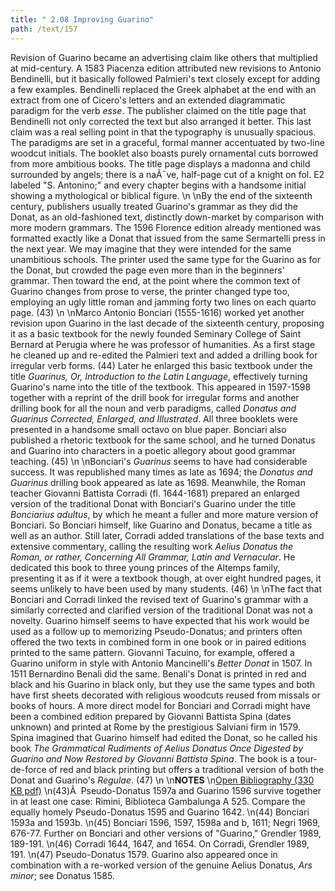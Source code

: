 ```yaml
---
title: " 2.08 Improving Guarino"
path: /text/157
---
```

Revision of Guarino became an advertising claim like others that multiplied at mid-century. A 1583 Piacenza edition attributed new revisions to Antonio Bendinelli, but it basically followed Palmieri's text closely except for adding a few examples. Bendinelli replaced the Greek alphabet at the end with an extract from one of Cicero's letters and an extended diagrammatic paradigm for the verb <em>esse</em>. The publisher claimed on the title page that Bendinelli not only corrected the text but also arranged it better. This last claim was a real selling point in that the typography is unusually spacious. The paradigms are set in a graceful, formal manner accentuated by two-line woodcut initials. The booklet also boasts purely ornamental cuts borrowed from more ambitious books. The title page displays a madonna and child surrounded by angels; there is a naÃ¯ve, half-page cut of a knight on fol. E2 labeled "S. Antonino;" and every chapter begins with a handsome initial showing a mythological or biblical figure.\n\nBy the end of the sixteenth century, publishers usually treated Guarino's grammar as they did the Donat, as an old-fashioned text, distinctly down-market by comparison with more modern grammars. The 1596 Florence edition already mentioned was formatted exactly like a Donat that issued from the same Sermartelli press in the next year. We may imagine that they were intended for the same unambitious schools. The printer used the same type for the Guarino as for the Donat, but crowded the page even more than in the beginners' grammar. Then toward the end, at the point where the common text of Guarino changes from prose to verse, the printer changed type too, employing an ugly little roman and jamming forty two lines on each quarto page. (43)\n\nMarco Antonio Bonciari (1555-1616) worked yet another revision upon Guarino in the last decade of the sixteenth century, proposing it as a basic textbook for the newly founded Seminary College of Saint Bernard at Perugia where he was professor of humanities. As a first stage he cleaned up and re-edited the Palmieri text and added a drilling book for irregular verb forms. (44) Later he enlarged this basic textbook under the title <em>Guarinus, Or, Introduction to the Latin Language</em>, effectively turning Guarino's name into the title of the textbook. This appeared in 1597-1598 together with a reprint of the drill book for irregular forms and another drilling book for all the noun and verb paradigms, called <em>Donatus and Guarinus Corrected, Enlarged, and Illustrated</em>. All three booklets were presented in a handsome small octavo on blue paper. Bonciari also published a rhetoric textbook for the same school, and he turned Donatus and Guarino into characters in a poetic allegory about good grammar teaching. (45)\n\nBonciari's <em>Guarinus</em> seems to have had considerable success. It was republished many times as late as 1694; the <em>Donatus and Guarinus</em> drilling book appeared as late as 1698. Meanwhile, the Roman teacher Giovanni Battista Corradi (fl. 1644-1681) prepared an enlarged version of the traditional Donat with Bonciari's Guarino under the title <em>Bonciarius adultus</em>, by which he meant a fuller and more mature version of Bonciari. So Bonciari himself, like Guarino and Donatus, became a title as well as an author. Still later, Corradi added translations of the base texts and extensive commentary, calling the resulting work <em>Aelius Donatus the Roman, or rather, Concerning All Grammar, Latin and Vernacular</em>. He dedicated this book to three young princes of the Altemps family, presenting it as if it were a textbook though, at over eight hundred pages, it seems unlikely to have been used by many students. (46)\n\nThe fact that Bonciari and Corradi linked the revised text of Guarino's grammar with a similarly corrected and clarified version of the traditional Donat was not a novelty. Guarino himself seems to have expected that his work would be used as a follow up to memorizing Pseudo-Donatus; and printers often offered the two texts in combined form in one book or in paired editions printed to the same pattern. Giovanni Tacuino, for example, offered a Guarino uniform in style with Antonio Mancinelli's <em>Better Donat</em> in 1507. In 1511 Bernardino Benali did the same. Benali's Donat is printed in red and black and his Guarino in black only, but they use the same types and both have first sheets decorated with religious woodcuts reused from missals or books of hours. A more direct model for Bonciari and Corradi might have been a combined edition prepared by Giovanni Battista Spina (dates unknown) and printed at Rome by the prestigious Salviani firm in 1579. Spina imagined that Guarino himself had edited the Donat, so he called his book <em>The Grammatical Rudiments of Aelius Donatus Once Digested by Guarino and Now Restored by Giovanni Battista Spina</em>. The book is a tour-de-force of red and black printing but offers a traditional version of both the Donat and Guarino's <em>Regulae</em>. (47)\n\n<strong>NOTES</strong>\n<a href="http://www.humanismforsale.org/bibliography.pdf" target="new">Open Bibliography (330 KB pdf)</a>\n(43)Â  Pseudo-Donatus 1597a and Guarino 1596 survive together in at least one case: Rimini, Biblioteca Gambalunga A 525. Compare the equally homely Pseudo-Donatus 1595 and Guarino 1642.\n(44) Bonciari 1593a and 1593b.\n(45) Bonciari 1596, 1597, 1598a and b, 1611; Negri 1969, 676-77. Further on Bonciari and other versions of "Guarino," Grendler 1989, 189-191.\n(46) Corradi 1644, 1647, and 1654. On Corradi, Grendler 1989, 191.\n(47) Pseudo-Donatus 1579. Guarino also appeared once in combination with a re-worked version of the genuine Aelius Donatus, <em>Ars minor</em>; see Donatus 1585.
